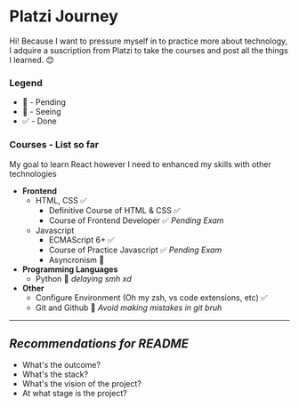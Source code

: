 # Platzi Journey
Hi! Because I want to pressure myself in to practice more about technology, I adquire a suscription from Platzi to take the courses and post all the things I learned. 😊

### **Legend**
  * 📒 - Pending
  * 👀 - Seeing
  * ✅ - Done

### **Courses - List so far**
My goal to learn React however I need to enhanced my skills with other technologies
* **Frontend**
  * HTML, CSS ✅
    * Definitive Course of HTML & CSS ✅ 
    * Course of Frontend Developer ✅ _Pending Exam_
  * Javascript
    * ECMAScript 6+ ✅ 
    * Course of Practice Javascript ✅ _Pending Exam_
    * Asyncronism 📒
* **Programming Languages**
  * Python 👀 _delaying smh xd_
* **Other**
  * Configure Environment (Oh my zsh, vs code extensions, etc) ✅
  * Git and Github 📒 _Avoid making mistakes in git bruh_

<hr>

## _Recommendations for README_
* What's the outcome?
* What's the stack?
* What's the vision of the project?
* At what stage is the project?
